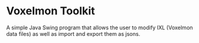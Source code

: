 # Voxelmon Toolkit
A simple Java Swing program that allows the user to modify IXL (Voxelmon data files) as well as import and export them as jsons.
